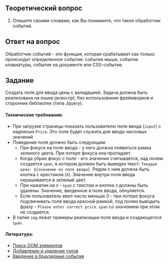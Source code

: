 ## Теоретический вопрос

1. Опишите своими словами, как Вы понимаете, что такое обработчик событий.

## Ответ на вопрос

Обработчик событий - это функция, которая срабатывает как только происходит определенное событие: событие мыши, событие клавиатуры, событие на документе или CSS-событие.

## Задание

Создать поле для ввода цены с валидацией. Задача должна быть реализована на языке javascript, без использования фреймворков и сторонник библиотек (типа Jquery).

#### Технические требования:
- При загрузке страницы показать пользователю поле ввода (`input`) с надписью `Price`. Это поле будет служить для ввода числовых значений
- Поведение поля должно быть следующим:
   - При фокусе на поле ввода - у него должна появиться рамка зеленого цвета. При потере фокуса она пропадает.
   - Когда убран фокус с поля - его значение считывается, над полем создается `span`, в котором должен быть выведен текст: `Текущая цена: ${значение из поля ввода}`. Рядом с ним должна быть кнопка с крестиком (`X`). Значение внутри поля ввода окрашивается в зеленый цвет.
   - При нажатии на `Х` - `span` с текстом и кнопка `X` должны быть удалены. Значение, введенное в поле ввода, обнуляется.
   - Если пользователь ввел число меньше 0 - при потере фокуса подсвечивать поле ввода красной рамкой, под полем выводить фразу - `Please enter correct price`. `span` со значением при этом не создается.
- В папке `img` лежат примеры реализации поля ввода и создающегося `span`.

#### Литература:
- [Поиск DOM элементов](https://learn.javascript.ru/searching-elements-dom)
- [Добавление и удаление узлов](https://learn.javascript.ru/modifying-document)
- [Введение в браузерные события](https://learn.javascript.ru/introduction-browser-events)
